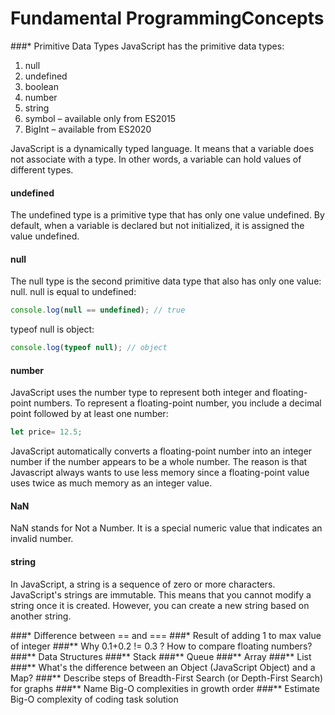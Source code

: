 # Fundamental ProgrammingConcepts
###\* Primitive Data Types
JavaScript has the primitive data types:

1. null
2. undefined
3. boolean
4. number
5. string
6. symbol – available only from ES2015
7. BigInt – available from ES2020

JavaScript is a dynamically typed language. 
It means that a variable does not associate with a type.
In other words, a variable can hold values of different types.

#### undefined
The undefined type is a primitive type that has only one value undefined.
By default, when a variable is declared but not initialized, it is assigned the value undefined.

#### null
The null type is the second primitive data type that also has only one value: null.
null is equal to undefined:
```typescript
console.log(null == undefined); // true
```
typeof null is object:
```typescript
console.log(typeof null); // object
```

#### number
JavaScript uses the number type to represent both integer and floating-point numbers.
To represent a floating-point number, you include a decimal point followed by at least one number:
```typescript
let price= 12.5;
```
JavaScript automatically converts a floating-point number into
an integer number if the number appears to be a whole number.
The reason is that Javascript always wants to use less memory
since a floating-point value uses twice as much memory as an integer value.

#### NaN
NaN stands for Not a Number. It is a special numeric value that indicates an invalid number.

#### string
In JavaScript, a string is a sequence of zero or more characters.
JavaScript's strings are immutable. This means that you cannot modify a string once it is created.
However, you can create a new string based on another string.

###\* Difference between == and ===
###\* Result of adding 1 to max value of integer
###\** Why 0.1+0.2 != 0.3 ? How to compare floating numbers?
###\** Data Structures
###\** Stack
###\** Queue
###\** Array
###\** List
###\** What's the difference between an Object (JavaScript Object) and a Map?
###\** Describe steps of Breadth-First Search (or Depth-First Search) for graphs
###\** Name Big-O complexities in growth order
###\** Estimate Big-O complexity of coding task solution

									
